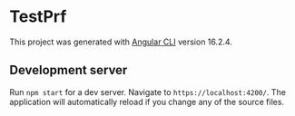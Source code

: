 # TestPrf

This project was generated with [Angular CLI](https://github.com/angular/angular-cli) version 16.2.4.

## Development server

Run `npm start` for a dev server. Navigate to `https://localhost:4200/`. The application will automatically reload if you change any of the source files.
